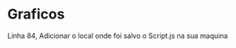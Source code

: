 # Graficos
Linha 84, Adicionar o local onde foi salvo o Script.js na sua maquina  
<script src="C:\Users\leona\Pictures\Teste\graph\script.js"></script>
